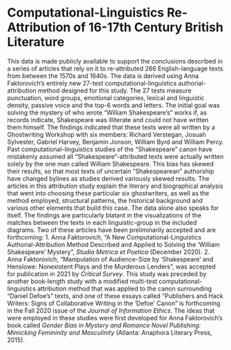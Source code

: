 # Computational-Linguistics Re-Attribution of 16-17th Century British Literature
This data is made publicly available to support the conclusions described in a series of articles that rely on it to re-attributed 266 English-language texts from between the 1570s and 1640s. The data is derived using Anna Faktorovich’s entirely new 27-test computational-linguistics authorial-attribution method designed for this study. The 27 tests measure punctuation, word groups, emotional categories, lexical and linguistic density, passive voice and the top-6 words and letters. The initial goal was solving the mystery of who wrote “William Shakespeare’s” works if, as records indicate, Shakespeare was illiterate and could not have written them himself. The findings indicated that these texts were all written by a Ghostwriting Workshop with six members: Richard Verstegan, Josuah Sylvester, Gabriel Harvey, Benjamin Jonson, William Byrd and William Percy. Past computational-linguistics studies of the “Shakespeare” canon have mistakenly assumed all “Shakespeare”-attributed texts were actually written solely by the one man called William Shakespeare. This bias has skewed their results, so that most texts of uncertain “Shakespearean” authorship have changed bylines as studies derived variously skewed results. The articles in this attribution study explain the literary and biographical analysis that went into choosing these particular six ghostwriters, as well as the method employed, structural patterns, the historical background and various other elements that build this case. The data alone also speaks for itself. The findings are particularly blatant in the visualizations of the matches between the texts in each linguistic-group in the included diagrams. Two of these articles have been preliminarily accepted and are forthcoming: 1. Anna Faktorovich, “A New Computational-Linguistics Authorial-Attribution Method Described and Applied to Solving the ‘William Shakespeare’ Mystery”, <i>Studia Metrica et Poetica</i> (December 2020). 2. Anna Faktorovich, “Manipulation of Audience-Size by ‘Shakespeare’ and Henslowe: Nonexistent Plays and the Murderous Lenders”, was accepted for publication in 2021 by <i>Critical Survey</i>. This study was preceded by another book-length study with a modified multi-test computational-linguistics attribution method that was applied to the canon surrounding “Daniel Defoe’s” texts, and one of these essays called “Publishers and Hack Writers: Signs of Collaborative Writing in the ‘Defoe’ Canon” is forthcoming in the Fall 2020 issue of the <i>Journal of Information Ethics</i>. The ideas that were employed in these studies were first developed for Anna Faktorovich’s book called <i>Gender Bias in Mystery and Romance Novel Publishing: Mimicking Femininity and Masculinity</i> (Atlanta: Anaphora Literary Press, 2015).
